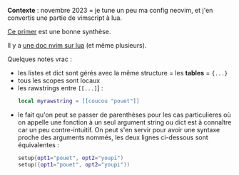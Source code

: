 **Contexte** : novembre 2023 = je tune un peu ma config neovim, et j'en convertis une partie de vimscript à lua.

[Ce primer](https://www.geeks3d.com/20130516/lua-primer-for-the-impatient/) est une bonne synthèse.

Il y a [une doc nvim sur lua](https://neovim.io/doc/user/lua.html#lua-concepts) (et même plusieurs).

Quelques notes vrac :

- les listes et dict sont gérés avec la même structure = les **tables** = `{...}`
- tous les scopes sont locaux
- les rawstrings entre `[[...]`] :
    ```lua
    local myrawstring = [[coucou "pouet"]]
    ```
- le fait qu'on peut se passer de parenthèses pour les cas particulieres où on appelle une fonction à un seul argument string ou dict est à connaître car un peu contre-intuitif. On peut s'en servir pour avoir une syntaxe proche des arguments nommés, les deux lignes ci-dessous sont équivalentes :
    ```lua
    setup{opt1="pouet", opt2="youpi")
    setup({opt1="pouet", opt2="youpi"))
    ```
